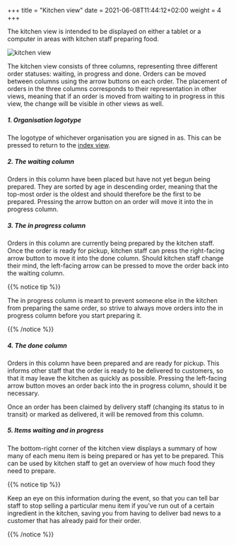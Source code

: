 +++
title = "Kitchen view"
date =  2021-06-08T11:44:12+02:00
weight = 4
+++

The kitchen view is intended to be displayed on either a tablet or a computer in areas with kitchen staff preparing food.

![kitchen view](/images/ordsys/views/kitchen.png)

The kitchen view consists of three columns, representing three different order statuses: waiting, in progress and done. Orders can be moved between columns using the arrow buttons on each order. The placement of orders in the three columns corresponds to their representation in other views, meaning that if an order is moved from waiting to in progress in this view, the change will be visible in other views as well.

##### 1. Organisation logotype
The logotype of whichever organisation you are signed in as. This can be pressed to return to the [index view](../).

##### 2. The waiting column
Orders in this column have been placed but have not yet begun being prepared. They are sorted by age in descending order, meaning that the top-most order is the oldest and should therefore be the first to be prepared. Pressing the arrow button on an order will move it into the in progress column.

##### 3. The in progress column
Orders in this column are currently being prepared by the kitchen staff. Once the order is ready for pickup, kitchen staff can press the right-facing arrow button to move it into the done column. Should kitchen staff change their mind, the left-facing arrow can be pressed to move the order back into the waiting column.

{{% notice tip %}}

The in progress column is meant to prevent someone else in the kitchen from preparing the same order, so strive to always move orders into the in progress column before you start preparing it.

{{% /notice %}}

##### 4. The done column
Orders in this column have been prepared and are ready for pickup. This informs other staff that the order is ready to be delivered to customers, so that it may leave the kitchen as quickly as possible. Pressing the left-facing arrow button moves an order back into the in progress column, should it be necessary.

Once an order has been claimed by delivery staff (changing its status to in transit) or marked as delivered, it will be removed from this column.

##### 5. Items waiting and in progress
The bottom-right corner of the kitchen view displays a summary of how many of each menu item is being prepared or has yet to be prepared. This can be used by kitchen staff to get an overview of how much food they need to prepare.

{{% notice tip %}}

Keep an eye on this information during the event, so that you can tell bar staff to stop selling a particular menu item if you've run out of a certain ingredient in the kitchen, saving you from having to deliver bad news to a customer that has already paid for their order.

{{% /notice %}}